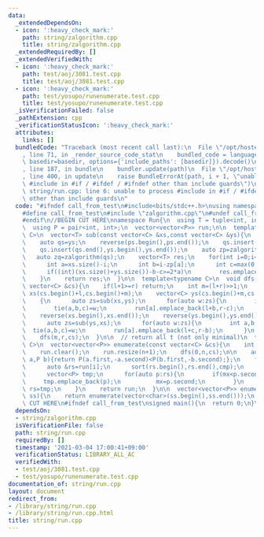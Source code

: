 ```yaml
---
data:
  _extendedDependsOn:
  - icon: ':heavy_check_mark:'
    path: string/zalgorithm.cpp
    title: string/zalgorithm.cpp
  _extendedRequiredBy: []
  _extendedVerifiedWith:
  - icon: ':heavy_check_mark:'
    path: test/aoj/3081.test.cpp
    title: test/aoj/3081.test.cpp
  - icon: ':heavy_check_mark:'
    path: test/yosupo/runenumerate.test.cpp
    title: test/yosupo/runenumerate.test.cpp
  _isVerificationFailed: false
  _pathExtension: cpp
  _verificationStatusIcon: ':heavy_check_mark:'
  attributes:
    links: []
  bundledCode: "Traceback (most recent call last):\n  File \"/opt/hostedtoolcache/Python/3.10.0/x64/lib/python3.10/site-packages/onlinejudge_verify/documentation/build.py\"\
    , line 71, in _render_source_code_stat\n    bundled_code = language.bundle(stat.path,\
    \ basedir=basedir, options={'include_paths': [basedir]}).decode()\n  File \"/opt/hostedtoolcache/Python/3.10.0/x64/lib/python3.10/site-packages/onlinejudge_verify/languages/cplusplus.py\"\
    , line 187, in bundle\n    bundler.update(path)\n  File \"/opt/hostedtoolcache/Python/3.10.0/x64/lib/python3.10/site-packages/onlinejudge_verify/languages/cplusplus_bundle.py\"\
    , line 400, in update\n    raise BundleErrorAt(path, i + 1, \"unable to process\
    \ #include in #if / #ifdef / #ifndef other than include guards\")\nonlinejudge_verify.languages.cplusplus_bundle.BundleErrorAt:\
    \ string/run.cpp: line 6: unable to process #include in #if / #ifdef / #ifndef\
    \ other than include guards\n"
  code: "#ifndef call_from_test\n#include<bits/stdc++.h>\nusing namespace std;\n\n\
    #define call_from_test\n#include \"zalgorithm.cpp\"\n#undef call_from_test\n\n\
    #endif\n//BEGIN CUT HERE\nnamespace Run{\n  using T = tuple<int, int, int>;\n\
    \  using P = pair<int, int>;\n  vector<vector<P>> run;\n\n  template<typename\
    \ C>\n  vector<T> sub(const vector<C> &xs,const vector<C> &ys){\n    auto ps=xs;\n\
    \    auto qs=ys;\n    reverse(ps.begin(),ps.end());\n    qs.insert(qs.end(),xs.begin(),xs.end());\n\
    \    qs.insert(qs.end(),ys.begin(),ys.end());\n    auto zp=zalgorithm(ps);\n \
    \   auto zq=zalgorithm(qs);\n    vector<T> res;\n    for(int i=0;i<(int)xs.size();i++){\n\
    \      int a=xs.size()-i;\n      int b=i-zp[a];\n      int c=max(0,(int)ys.size()-zq[ys.size()+i]);\n\
    \      if((int)(xs.size()+ys.size())-b-c>=2*a)\n        res.emplace_back(a,b,c);\n\
    \    }\n    return res;\n  }\n\n  template<typename C>\n  void dfs(int l,int r,const\
    \ vector<C> &cs){\n    if(l+1>=r) return;\n    int m=(l+r)>>1;\n    vector<C>\
    \ xs(cs.begin()+l,cs.begin()+m);\n    vector<C> ys(cs.begin()+m,cs.begin()+r);\n\
    \    {\n      auto zs=sub(xs,ys);\n      for(auto w:zs){\n        int a,b,c;\n\
    \        tie(a,b,c)=w;\n        run[a].emplace_back(l+b,r-c);\n      }\n    }\n\
    \    reverse(xs.begin(),xs.end());\n    reverse(ys.begin(),ys.end());\n    {\n\
    \      auto zs=sub(ys,xs);\n      for(auto w:zs){\n        int a,b,c;\n      \
    \  tie(a,b,c)=w;\n        run[a].emplace_back(l+c,r-b);\n      }\n    }\n    dfs(l,m,cs);\n\
    \    dfs(m,r,cs);\n  }\n\n  // return all t (not only minimal)\n  template<typename\
    \ C>\n  vector<vector<P>> enumerate(const vector<C> &cs){\n    int n=cs.size();\n\
    \    run.clear();\n    run.resize(n+1);\n    dfs(0,n,cs);\n\n    auto cmp=[&](P\
    \ a,P b){return P(a.first,-a.second)<P(b.first,-b.second);};\n    for(int i=1;i<=n;i++){\n\
    \      auto &rs=run[i];\n      sort(rs.begin(),rs.end(),cmp);\n      int mx=-1;\n\
    \      vector<P> tmp;\n      for(auto p:rs){\n        if(mx<p.second){\n     \
    \     tmp.emplace_back(p);\n          mx=p.second;\n        }\n      }\n     \
    \ rs=tmp;\n    }\n    return run;\n  }\n\n  vector<vector<P>> enumerate(string\
    \ ss){\n    return enumerate(vector<char>(ss.begin(),ss.end()));\n  }\n};\n//END\
    \ CUT HERE\n#ifndef call_from_test\nsigned main(){\n  return 0;\n}\n#endif\n"
  dependsOn:
  - string/zalgorithm.cpp
  isVerificationFile: false
  path: string/run.cpp
  requiredBy: []
  timestamp: '2021-03-04 17:00:41+09:00'
  verificationStatus: LIBRARY_ALL_AC
  verifiedWith:
  - test/aoj/3081.test.cpp
  - test/yosupo/runenumerate.test.cpp
documentation_of: string/run.cpp
layout: document
redirect_from:
- /library/string/run.cpp
- /library/string/run.cpp.html
title: string/run.cpp
---
```

